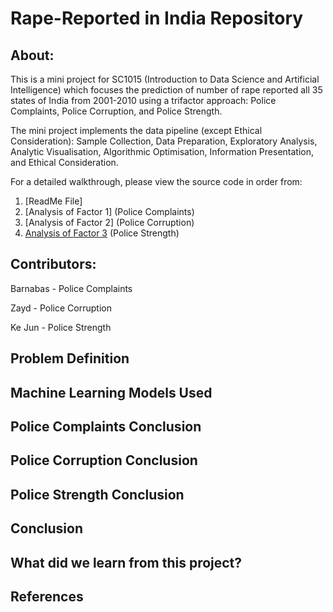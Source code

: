 # Rape-Reported in India Repository

## About:
This is a mini project for SC1015 (Introduction to Data Science and Artificial Intelligence) which focuses the prediction of number of rape reported all 35 states of India from 2001-2010 using a trifactor approach: Police Complaints, Police Corruption, and Police Strength. 

The mini project implements the data pipeline (except Ethical Consideration): Sample Collection, Data Preparation, Exploratory Analysis, Analytic Visualisation, Algorithmic Optimisation, Information Presentation, and Ethical Consideration.

For a detailed walkthrough, please view the source code in order from:
1. [ReadMe File]
2. [Analysis of Factor 1] (Police Complaints)
3. [Analysis of Factor 2] (Police Corruption)
4. [Analysis of Factor 3]() (Police Strength)


## Contributors:
Barnabas - Police Complaints

Zayd -  Police Corruption

Ke Jun - Police Strength

## Problem Definition

## Machine Learning Models Used

## Police Complaints Conclusion

## Police Corruption Conclusion

## Police Strength Conclusion

## Conclusion

## What did we learn from this project?

## References
